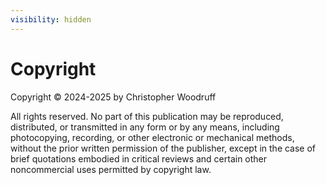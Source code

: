 ```yaml
---
visibility: hidden
---
```

# Copyright

Copyright © 2024-2025 by Christopher Woodruff 

All rights reserved. No part of this publication may be reproduced, distributed, or transmitted in any form or by any means, including photocopying, recording, or other electronic or mechanical methods, without the prior written permission of the publisher, except in the case of brief quotations embodied in critical reviews and certain other noncommercial uses permitted by copyright law.

[//]: # (ISBN: [Insert ISBN] )

[//]: # ()
[//]: # ([Publisher Name] )

[//]: # ()
[//]: # ([Publisher Address] )

[//]: # ()
[//]: # ([City, State, Zip Code])

[//]: # ()
[//]: # (www.publisherwebsite.com )

[//]: # ()
[//]: # (Printed in [Country] )

[//]: # ()
[//]: # ([Optional: Additional legal notices or disclaimers])